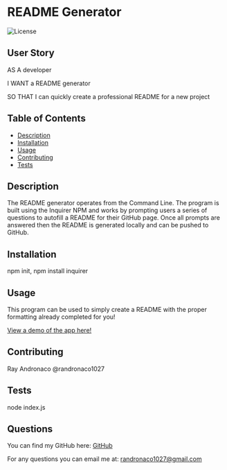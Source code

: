 # README Generator
![License](http://img.shields.io/badge/license-postgresql-green.svg)

## User Story
AS A developer

I WANT a README generator

SO THAT I can quickly create a professional README for a new project


## Table of Contents
- [Description](#description)
- [Installation](#installation)
- [Usage](#usage)
- [Contributing](#contributing)
- [Tests](#tests)

## Description
The README generator operates from the Command Line. The program is built using the Inquirer NPM and works by prompting users a series of questions to autofill a README for their GitHub page. Once all prompts are answered then the README is generated locally and can be pushed to GitHub.

## Installation
npm init, npm install inquirer

## Usage
This program can be used to simply create a README with the proper formatting already completed for you!

<a href="https://drive.google.com/file/d/1fwUH0hWD6ggLkbhbljqM7N0pr5f13LGc/view?usp=sharing"> View a demo of the app here! </a>

## Contributing 
Ray Andronaco @randronaco1027

## Tests
node index.js

## Questions
You can find my GitHub here: <a href="https://github.com/randronaco1027" target="_blank">GitHub</a>

For any questions you can email me at: randronaco1027@gmail.com
